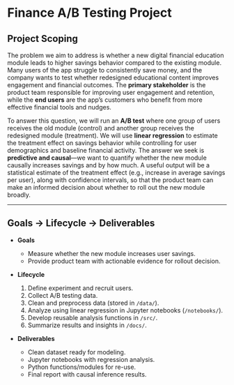 # Finance A/B Testing Project

## Project Scoping
The problem we aim to address is whether a new digital financial education module leads to higher savings behavior compared to the existing module. Many users of the app struggle to consistently save money, and the company wants to test whether redesigned educational content improves engagement and financial outcomes. The **primary stakeholder** is the product team responsible for improving user engagement and retention, while the **end users** are the app’s customers who benefit from more effective financial tools and nudges.

To answer this question, we will run an **A/B test** where one group of users receives the old module (control) and another group receives the redesigned module (treatment). We will use **linear regression** to estimate the treatment effect on savings behavior while controlling for user demographics and baseline financial activity. The answer we seek is **predictive and causal**—we want to quantify whether the new module causally increases savings and by how much. A useful output will be a statistical estimate of the treatment effect (e.g., increase in average savings per user), along with confidence intervals, so that the product team can make an informed decision about whether to roll out the new module broadly.

---

## Goals → Lifecycle → Deliverables

- **Goals**
  - Measure whether the new module increases user savings.
  - Provide product team with actionable evidence for rollout decision.

- **Lifecycle**
  1. Define experiment and recruit users.  
  2. Collect A/B testing data.  
  3. Clean and preprocess data (stored in `/data/`).  
  4. Analyze using linear regression in Jupyter notebooks (`/notebooks/`).  
  5. Develop reusable analysis functions in `/src/`.  
  6. Summarize results and insights in `/docs/`.

- **Deliverables**
  - Clean dataset ready for modeling.  
  - Jupyter notebooks with regression analysis.  
  - Python functions/modules for re-use.  
  - Final report with causal inference results.  
